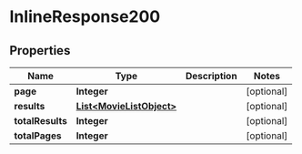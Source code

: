
# InlineResponse200

## Properties
Name | Type | Description | Notes
------------ | ------------- | ------------- | -------------
**page** | **Integer** |  |  [optional]
**results** | [**List&lt;MovieListObject&gt;**](MovieListObject.md) |  |  [optional]
**totalResults** | **Integer** |  |  [optional]
**totalPages** | **Integer** |  |  [optional]



